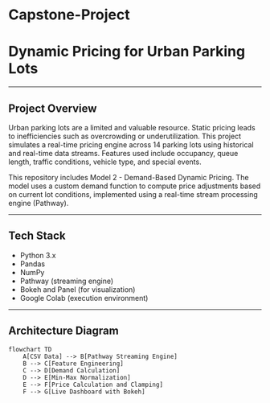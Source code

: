 # Capstone-Project

# Dynamic Pricing for Urban Parking Lots

---

## Project Overview

Urban parking lots are a limited and valuable resource. Static pricing leads to inefficiencies such as overcrowding or underutilization. This project simulates a real-time pricing engine across 14 parking lots using historical and real-time data streams. Features used include occupancy, queue length, traffic conditions, vehicle type, and special events.

This repository includes Model 2 - Demand-Based Dynamic Pricing. The model uses a custom demand function to compute price adjustments based on current lot conditions, implemented using a real-time stream processing engine (Pathway).

---

## Tech Stack

- Python 3.x
- Pandas
- NumPy
- Pathway (streaming engine)
- Bokeh and Panel (for visualization)
- Google Colab (execution environment)

---

## Architecture Diagram

```mermaid
flowchart TD
    A[CSV Data] --> B[Pathway Streaming Engine]
    B --> C[Feature Engineering]
    C --> D[Demand Calculation]
    D --> E[Min-Max Normalization]
    E --> F[Price Calculation and Clamping]
    F --> G[Live Dashboard with Bokeh]
